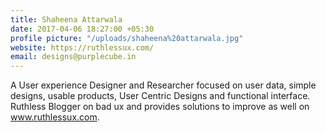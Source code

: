 ```yaml
---
title: Shaheena Attarwala
date: 2017-04-06 18:27:00 +05:30
profile picture: "/uploads/shaheena%20attarwala.jpg"
website: https://ruthlessux.com/
email: designs@purplecube.in
---
```


A User experience  Designer and Researcher focused on user data, simple designs, usable products, User Centric Designs and functional interface.
Ruthless Blogger on bad ux and provides solutions to improve as well on www.ruthlessux.com.